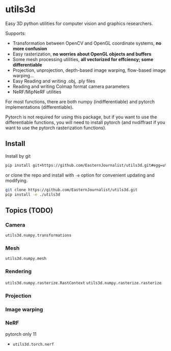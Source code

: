 # utils3d
Easy 3D python utilities for computer vision and graphics researchers.

Supports:
* Transformation between OpenCV and OpenGL coordinate systems, **no more confusion**
* Easy rasterization, **no worries about OpenGL objects and buffers**
* Some mesh processing utilities, **all vectorized for effciency; some differentiable**
* Projection, unprojection, depth-based image warping, flow-based image warping...
* Easy Reading and writing .obj, .ply files
* Reading and writing Colmap format camera parameters
* NeRF/MipNeRF utilities

For most functions, there are both numpy (indifferentiable) and pytorch implementations (differentiable).

Pytorch is not required for using this package, but if you want to use the differentiable functions, you will need to install pytorch (and nvdiffrast if you want to use the pytorch rasterization functions).

## Install

Install by git

```bash
pip install git+https://github.com/EasternJournalist/utils3d.git#egg=utils3d
```

or clone the repo and install with `-e` option for convenient updating and modifying.

```bash
git clone https://github.com/EasternJournalist/utils3d.git
pip install -e ./utils3d
```

## Topics (TODO)

### Camera

`utils3d.numpy.transformations`

### Mesh

`utils3d.numpy.mesh`

### Rendering

`utils3d.numpy.rasterize.RastContext`
`utils3d.numpy.rasterize.rasterize`

### Projection

### Image warping

### NeRF

pytorch only
11
* `utils3d.torch.nerf`